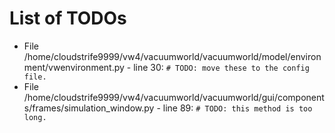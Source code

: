 # List of TODOs

* File /home/cloudstrife9999/vw4/vacuumworld/vacuumworld/model/environment/vwenvironment.py - line 30: `# TODO: move these to the config file.`
* File /home/cloudstrife9999/vw4/vacuumworld/vacuumworld/gui/components/frames/simulation_window.py - line 89: `# TODO: this method is too long.`
